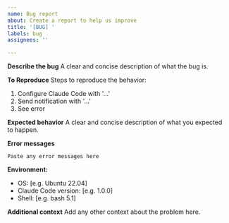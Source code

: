 ```yaml
---
name: Bug report
about: Create a report to help us improve
title: '[BUG] '
labels: bug
assignees: ''

---
```


**Describe the bug**
A clear and concise description of what the bug is.

**To Reproduce**
Steps to reproduce the behavior:
1. Configure Claude Code with '...'
2. Send notification with '...'
3. See error

**Expected behavior**
A clear and concise description of what you expected to happen.

**Error messages**
```
Paste any error messages here
```

**Environment:**
 - OS: [e.g. Ubuntu 22.04]
 - Claude Code version: [e.g. 1.0.0]
 - Shell: [e.g. bash 5.1]

**Additional context**
Add any other context about the problem here.